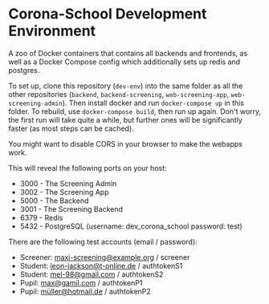 # Corona-School Development Environment

A zoo of Docker containers that contains all backends and frontends,
as well as a Docker Compose config which additionally sets up redis and postgres.

To set up, clone this repository (`dev-env`) into the same folder as all the other repositories (`backend`, `backend-screening`, `web-screening-app`, `web-screening-admin`). Then install docker and run `docker-compose up` in this folder. To rebuild, use `docker-compose build`, then run up again. Don't worry, the first run will take quite a while, but further ones will be significantly faster (as most steps can be cached).

You might want to disable CORS in your browser to make the webapps work.

This will reveal the following ports on your host:
- 3000 - The Screening Admin
- 3002 - The Screening App
- 5000 - The Backend
- 3001 - The Screening Backend
- 6379 - Redis 
- 5432 - PostgreSQL (username: dev_corona_school password: test)

There are the following test accounts (email / password):
- Screener: maxi-screening@example.org / screener
- Student: leon-jackson@t-online.de / authtokenS1
- Student: mel-98@gmail.com / authtokenS2
- Pupil: max@gamil.com / authtokenP1
- Pupil: müller@hotmail.de / authtokenP2